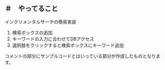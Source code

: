 ＃　やってること
---

インクリメンタルサーチの簡易実装

1. 検索ボックスの追加
2. キーワードの入力に合わせてDBアクセス
3. 選択肢をクリックすると検索ボックスにキーワード追加

コメントの部分にサンプルコードとはいっている部分が作成したものとなります。
